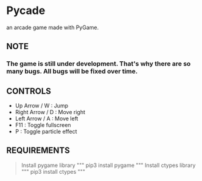 # Pycade
an arcade game made with PyGame.

## NOTE

### The game is still under development. That's why there are so many bugs. All bugs will be fixed over time.


## CONTROLS
- Up Arrow / W : Jump
- Right Arrow / D : Move right
- Left Arrow / A : Move left
- F11 : Toggle fullscreen
- P : Toggle particle effect

## REQUIREMENTS

> Install pygame library
"""
pip3 install pygame
"""
> Install ctypes library
"""
pip3 install ctypes
"""